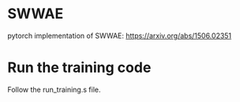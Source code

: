 # SWWAE
pytorch implementation of SWWAE: https://arxiv.org/abs/1506.02351

# Run the training code
Follow the run_training.s file.
